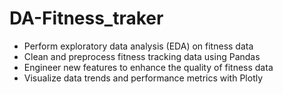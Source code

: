 # DA-Fitness_traker

- Perform exploratory data analysis (EDA) on fitness data
- Clean and preprocess fitness tracking data using Pandas
- Engineer new features to enhance the quality of fitness data
- Visualize data trends and performance metrics with Plotly
